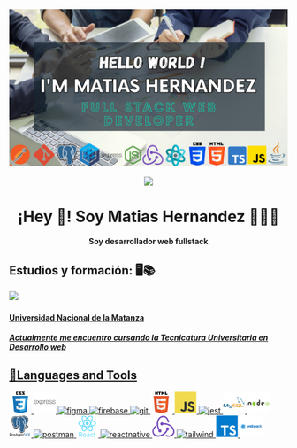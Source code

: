 <img  width="1100" heigh="400" src="ensigna.png" />
<p align="center" width="300">
   <img align="center" width="200" src="https://media.licdn.com/dms/image/D4D03AQH0pwDABZWU-w/profile-displayphoto-shrink_800_800/0/1666188187967?e=1685577600&v=beta&t=i-AdTEYZkvRBcMzCYhVgvmA4P24iJymbiEA98rJSDwg" />
   <h1 align="center">¡Hey 👋! Soy Matias Hernandez 👨🏻‍💻</h1>
   <h4 align="center"> Soy desarrollador web fullstack </h4>
   <h2> Estudios y formación: 🖥️📚 </h2>
   <div text-align="center">
     <div display="inline-block">
   <a href="https://www.unlam.edu.ar/"  target="_blank" reel="noreferrer"> <img width="300" src="https://scontent.faep26-1.fna.fbcdn.net/v/t1.6435-9/33381983_1671884506214003_941680221122199552_n.jpg?_nc_cat=110&ccb=1-7&_nc_sid=730e14&_nc_eui2=AeHtHBV4UHdaXYpO-Se6Nj4kV3nUbczeQnRXedRtzN5CdE9z2MdqLgIZ29wDzLN-OBhEL-Bsye7JL4ph0Oa_cs5W&_nc_ohc=UFPqCrus704AX9v1hYp&_nc_ht=scontent.faep26-1.fna&oh=00_AfAC4amAUAeA7BlHikxPMlbRm8cnrPAzDQcc0QW-32bCeA&oe=6452E1DE"   
  </a>
 </div>
        <h4> Universidad Nacional de la Matanza </h4>
        <h5> Actualmente me encuentro cursando la Tecnicatura Universitaria en Desarrollo web </h5>
  </div>
</p>

## 🔧Languages and Tools

<div align="center" display="flex"> 
<p align="left"><a href="https://www.w3schools.com/css/" target="_blank" rel="noreferrer"> <img src="https://raw.githubusercontent.com/devicons/devicon/master/icons/css3/css3-original-wordmark.svg" alt="css3" width="40" height="40"/> </a> <a href="https://expressjs.com" target="_blank" rel="noreferrer"> <img src="https://raw.githubusercontent.com/devicons/devicon/master/icons/express/express-original-wordmark.svg" alt="express" width="40" height="40"/> </a> <a href="https://www.figma.com/" target="_blank" rel="noreferrer"> <img src="https://www.vectorlogo.zone/logos/figma/figma-icon.svg" alt="figma" width="40" height="40"/> </a> <a href="https://firebase.google.com/" target="_blank" rel="noreferrer"> <img src="https://www.vectorlogo.zone/logos/firebase/firebase-icon.svg" alt="firebase" width="40" height="40"/> </a> <a href="https://git-scm.com/" target="_blank" rel="noreferrer"> <img src="https://www.vectorlogo.zone/logos/git-scm/git-scm-icon.svg" alt="git" width="40" height="40"/> </a> <a href="https://www.w3.org/html/" target="_blank" rel="noreferrer"> <img src="https://raw.githubusercontent.com/devicons/devicon/master/icons/html5/html5-original-wordmark.svg" alt="html5" width="40" height="40"/> </a> <a href="https://developer.mozilla.org/en-US/docs/Web/JavaScript" target="_blank" rel="noreferrer"> <img src="https://raw.githubusercontent.com/devicons/devicon/master/icons/javascript/javascript-original.svg" alt="javascript" width="40" height="40"/> </a> <a href="https://jestjs.io" target="_blank" rel="noreferrer"> <img src="https://www.vectorlogo.zone/logos/jestjsio/jestjsio-icon.svg" alt="jest" width="40" height="40"/> </a> <a href="https://www.mysql.com/" target="_blank" rel="noreferrer"> <img src="https://raw.githubusercontent.com/devicons/devicon/master/icons/mysql/mysql-original-wordmark.svg" alt="mysql" width="40" height="40"/> </a> <a href="https://nodejs.org" target="_blank" rel="noreferrer"> <img src="https://raw.githubusercontent.com/devicons/devicon/master/icons/nodejs/nodejs-original-wordmark.svg" alt="nodejs" width="40" height="40"/> </a> <a href="https://www.postgresql.org" target="_blank" rel="noreferrer"> <img src="https://raw.githubusercontent.com/devicons/devicon/master/icons/postgresql/postgresql-original-wordmark.svg" alt="postgresql" width="40" height="40"/> </a> <a href="https://postman.com" target="_blank" rel="noreferrer"> <img src="https://www.vectorlogo.zone/logos/getpostman/getpostman-icon.svg" alt="postman" width="40" height="40"/> </a> <a href="https://reactjs.org/" target="_blank" rel="noreferrer"> <img src="https://raw.githubusercontent.com/devicons/devicon/master/icons/react/react-original-wordmark.svg" alt="react" width="40" height="40"/> </a> <a href="https://reactnative.dev/" target="_blank" rel="noreferrer"> <img src="https://reactnative.dev/img/header_logo.svg" alt="reactnative" width="40" height="40"/> </a> <a href="https://redux.js.org" target="_blank" rel="noreferrer"> <img src="https://raw.githubusercontent.com/devicons/devicon/master/icons/redux/redux-original.svg" alt="redux" width="40" height="40"/> </a> <a href="https://tailwindcss.com/" target="_blank" rel="noreferrer"> <img src="https://www.vectorlogo.zone/logos/tailwindcss/tailwindcss-icon.svg" alt="tailwind" width="40" height="40"/> </a> <a href="https://www.typescriptlang.org/" target="_blank" rel="noreferrer"> <img src="https://raw.githubusercontent.com/devicons/devicon/master/icons/typescript/typescript-original.svg" alt="typescript" width="40" height="40"/> </a> <a href="https://webpack.js.org" target="_blank" rel="noreferrer"> <img src="https://raw.githubusercontent.com/devicons/devicon/d00d0969292a6569d45b06d3f350f463a0107b0d/icons/webpack/webpack-original-wordmark.svg" alt="webpack" width="40" height="40"/> </a> </p>
</div> 
</p>
